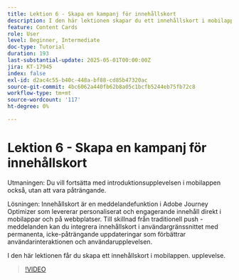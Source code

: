 ```yaml
---
title: Lektion 6 - Skapa en kampanj för innehållskort
description: I den här lektionen skapar du ett innehållskort i mobilappen som en del av kundernas välkomstupplevelse.
feature: Content Cards
role: User
level: Beginner, Intermediate
doc-type: Tutorial
duration: 193
last-substantial-update: 2025-05-01T00:00:00Z
jira: KT-17945
index: false
exl-id: d2ac4c55-b40c-448a-bf88-cd85b47320ac
source-git-commit: 4bc6062a440fb62b8a05c1bcfb5244eb75fb72c8
workflow-type: tm+mt
source-wordcount: '117'
ht-degree: 0%

---
```


# Lektion 6 - Skapa en kampanj för innehållskort

Utmaningen: Du vill fortsätta med introduktionsupplevelsen i mobilappen också, utan att vara påträngande.

Lösningen: Innehållskort är en meddelandefunktion i Adobe Journey Optimizer som levererar
personaliserat och engagerande innehåll direkt i mobilappar och på webbplatser. Till skillnad från traditionell push
-meddelanden kan du integrera innehållskort i användargränssnittet med permanenta, icke-påträngande uppdateringar som förbättrar användarinteraktionen och användarupplevelsen.

I den här lektionen får du skapa ett innehållskort i mobilappen.
upplevelse.

>[!VIDEO](https://video.tv.adobe.com/v/3457973/?learn=on&enablevpops)
